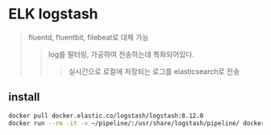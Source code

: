 # ELK logstash

> fluentd, fluentbit, filebeat로 대체 가능
>
> > log를 필터링, 가공하여 전송하는데 특화되어있다.
> >
> > > 실시간으로 로컬에 저장되는 로그를 elasticsearch로 전송

## install

```sh
docker pull docker.elastic.co/logstash/logstash:8.12.0
docker run --rm -it -v ~/pipeline/:/usr/share/logstash/pipeline/ docker.elastic.co/logstash/logstash:8.12.0
```
